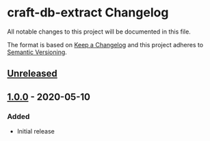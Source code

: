 # craft-db-extract Changelog

All notable changes to this project will be documented in this file.

The format is based on [Keep a Changelog](http://keepachangelog.com/) and this project
adheres to [Semantic Versioning](http://semver.org/).

[Unreleased]: https://github.com/qbasic16/craft-db-extract/compare/1.0.0...staging
[1.0.0]: https://github.com/qbasic16/craft-db-extract/tree/1.0.0

## [Unreleased]

## [1.0.0] - 2020-05-10

### Added

- Initial release
